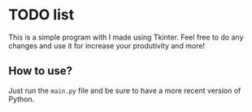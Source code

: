 # TODO list

This is a simple program with I made using Tkinter. Feel free to do any changes and
use it for increase your produtivity and more!

## How to use?

Just run the `main.py` file and be sure to have a more recent version of Python.
